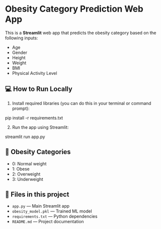 # Obesity Category Prediction Web App

This is a **Streamlit** web app that predicts the obesity category based on the following inputs:
- Age
- Gender
- Height
- Weight
- BMI
- Physical Activity Level

## 💻 How to Run Locally

1. Install required libraries (you can do this in your terminal or command prompt):

pip install -r requirements.txt

2. Run the app using Streamlit:

streamlit run app.py


## 🧠 Obesity Categories
- 0: Normal weight
- 1: Obese
- 2: Overweight
- 3: Underweight

## 📁 Files in this project
- `app.py` — Main Streamlit app
- `obesity_model.pkl` — Trained ML model
- `requirements.txt` — Python dependencies
- `README.md` — Project documentation

